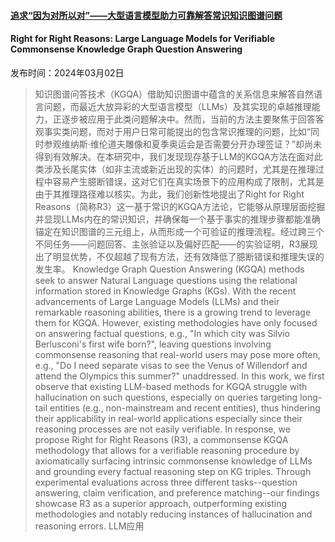 #### [追求“因为对所以对”——大型语言模型助力可靠解答常识知识图谱问题](https://arxiv.org/abs/2403.01390)
#### Right for Right Reasons: Large Language Models for Verifiable Commonsense Knowledge Graph Question Answering
发布时间：2024年03月02日
> 知识图谱问答技术（KGQA）借助知识图谱中蕴含的关系信息来解答自然语言问题，而最近大放异彩的大型语言模型（LLMs）及其实现的卓越推理能力，正逐步被应用于此类问题解决中。然而，当前的方法主要聚焦于回答客观事实类问题，而对于用户日常可能提出的包含常识推理的问题，比如“同时参观维纳斯·维伦道夫雕像和夏季奥运会是否需要分开办理签证？”却尚未得到有效解决。在本研究中，我们发现现存基于LLM的KGQA方法在面对此类涉及长尾实体（如非主流或新近出现的实体）的问题时，尤其是在推理过程中容易产生臆断错误，这对它们在真实场景下的应用构成了限制，尤其是由于其推理路径难以核实。为此，我们创新性地提出了Right for Right Reasons（简称R3）这一基于常识的KGQA方法论，它能够从原理层面挖掘并显现LLMs内在的常识知识，并确保每一个基于事实的推理步骤都能准确锚定在知识图谱的三元组上，从而形成一个可验证的推理流程。经过跨三个不同任务——问题回答、主张验证以及偏好匹配——的实验证明，R3展现出了明显优势，不仅超越了现有方法，还有效降低了臆断错误和推理失误的发生率。
> Knowledge Graph Question Answering (KGQA) methods seek to answer Natural Language questions using the relational information stored in Knowledge Graphs (KGs). With the recent advancements of Large Language Models (LLMs) and their remarkable reasoning abilities, there is a growing trend to leverage them for KGQA. However, existing methodologies have only focused on answering factual questions, e.g., "In which city was Silvio Berlusconi's first wife born?", leaving questions involving commonsense reasoning that real-world users may pose more often, e.g., "Do I need separate visas to see the Venus of Willendorf and attend the Olympics this summer?" unaddressed. In this work, we first observe that existing LLM-based methods for KGQA struggle with hallucination on such questions, especially on queries targeting long-tail entities (e.g., non-mainstream and recent entities), thus hindering their applicability in real-world applications especially since their reasoning processes are not easily verifiable. In response, we propose Right for Right Reasons (R3), a commonsense KGQA methodology that allows for a verifiable reasoning procedure by axiomatically surfacing intrinsic commonsense knowledge of LLMs and grounding every factual reasoning step on KG triples. Through experimental evaluations across three different tasks--question answering, claim verification, and preference matching--our findings showcase R3 as a superior approach, outperforming existing methodologies and notably reducing instances of hallucination and reasoning errors.
LLM应用
